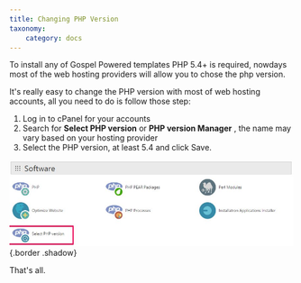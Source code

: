 ```yaml
---
title: Changing PHP Version
taxonomy:
    category: docs
---
```


To install any of Gospel Powered templates PHP 5.4+ is required, nowdays most of the web hosting providers will allow you to chose the php version. 

It's really easy to change the PHP version with most of web hosting accounts, all you need to do is follow those step:

1. Log in to cPanel for your accounts
2. Search for **Select PHP version** or **PHP version Manager** , the name may vary based on your hosting provider
3. Select the PHP version, at least 5.4 and click Save.

![PHP Version](php-version.jpg) {.border .shadow}

That's all.


